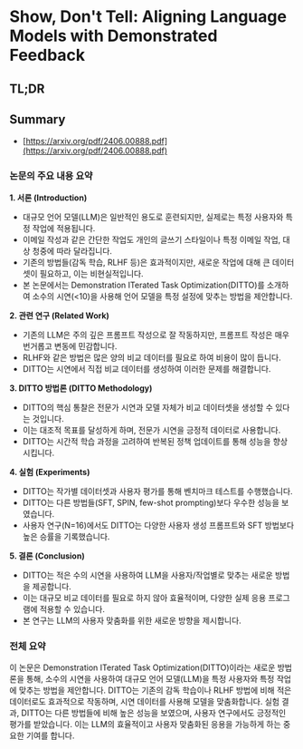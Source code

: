 # Show, Don't Tell: Aligning Language Models with Demonstrated Feedback
## TL;DR
## Summary
- [https://arxiv.org/pdf/2406.00888.pdf](https://arxiv.org/pdf/2406.00888.pdf)

### 논문의 주요 내용 요약

**1. 서론 (Introduction)**
- 대규모 언어 모델(LLM)은 일반적인 용도로 훈련되지만, 실제로는 특정 사용자와 특정 작업에 적용됩니다.
- 이메일 작성과 같은 간단한 작업도 개인의 글쓰기 스타일이나 특정 이메일 작업, 대상 청중에 따라 달라집니다.
- 기존의 방법들(감독 학습, RLHF 등)은 효과적이지만, 새로운 작업에 대해 큰 데이터셋이 필요하고, 이는 비현실적입니다.
- 본 논문에서는 Demonstration ITerated Task Optimization(DITTO)를 소개하여 소수의 시연(<10)을 사용해 언어 모델을 특정 설정에 맞추는 방법을 제안합니다.

**2. 관련 연구 (Related Work)**
- 기존의 LLM은 주의 깊은 프롬프트 작성으로 잘 작동하지만, 프롬프트 작성은 매우 번거롭고 변동에 민감합니다.
- RLHF와 같은 방법은 많은 양의 비교 데이터를 필요로 하여 비용이 많이 듭니다.
- DITTO는 시연에서 직접 비교 데이터를 생성하여 이러한 문제를 해결합니다.

**3. DITTO 방법론 (DITTO Methodology)**
- DITTO의 핵심 통찰은 전문가 시연과 모델 자체가 비교 데이터셋을 생성할 수 있다는 것입니다.
- 이는 대조적 목표를 달성하게 하며, 전문가 시연을 긍정적 데이터로 사용합니다.
- DITTO는 시간적 학습 과정을 고려하여 반복된 정책 업데이트를 통해 성능을 향상시킵니다.

**4. 실험 (Experiments)**
- DITTO는 작가별 데이터셋과 사용자 평가를 통해 벤치마크 테스트를 수행했습니다.
- DITTO는 다른 방법들(SFT, SPIN, few-shot prompting)보다 우수한 성능을 보였습니다.
- 사용자 연구(N=16)에서도 DITTO는 다양한 사용자 생성 프롬프트와 SFT 방법보다 높은 승률을 기록했습니다.

**5. 결론 (Conclusion)**
- DITTO는 적은 수의 시연을 사용하여 LLM을 사용자/작업별로 맞추는 새로운 방법을 제공합니다.
- 이는 대규모 비교 데이터를 필요로 하지 않아 효율적이며, 다양한 실제 응용 프로그램에 적용할 수 있습니다.
- 본 연구는 LLM의 사용자 맞춤화를 위한 새로운 방향을 제시합니다.

### 전체 요약

이 논문은 Demonstration ITerated Task Optimization(DITTO)이라는 새로운 방법론을 통해, 소수의 시연을 사용하여 대규모 언어 모델(LLM)을 특정 사용자와 특정 작업에 맞추는 방법을 제안합니다. DITTO는 기존의 감독 학습이나 RLHF 방법에 비해 적은 데이터로도 효과적으로 작동하며, 시연 데이터를 사용해 모델을 맞춤화합니다. 실험 결과, DITTO는 다른 방법들에 비해 높은 성능을 보였으며, 사용자 연구에서도 긍정적인 평가를 받았습니다. 이는 LLM의 효율적이고 사용자 맞춤화된 응용을 가능하게 하는 중요한 기여를 합니다.